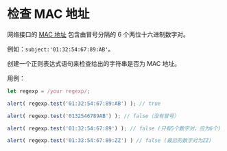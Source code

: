 # 检查 MAC 地址

网络接口的 [MAC 地址](https://en.wikipedia.org/wiki/MAC_address) 包含由冒号分隔的 6 个两位十六进制数字对。

例如：`subject:'01:32:54:67:89:AB'`。

创建一个正则表达式语句来检查给出的字符串是否为 MAC 地址。

用例：

```js
let regexp = /your regexp/;

alert( regexp.test('01:32:54:67:89:AB') ); // true

alert( regexp.test('0132546789AB') ); // false（没有冒号）

alert( regexp.test('01:32:54:67:89') ); // false (只有5个数字对，应为6个)

alert( regexp.test('01:32:54:67:89:ZZ') ) // false (最后的数字对为ZZ)
```
